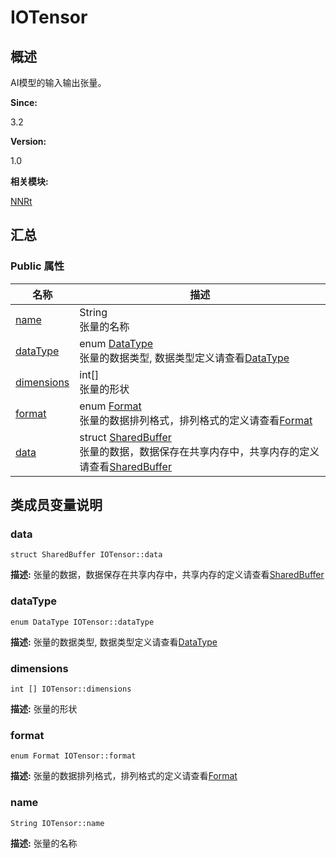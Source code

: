 # IOTensor


## 概述

AI模型的输入输出张量。

**Since:**

3.2

**Version:**

1.0

**相关模块:**

[NNRt](_n_n_rt.md)


## 汇总


### Public 属性

  | 名称 | 描述 | 
| -------- | -------- |
| [name](#name) | String<br/>张量的名称&nbsp; | 
| [dataType](#datatype) | enum&nbsp;[DataType](_n_n_rt.md#datatype)<br/>张量的数据类型,&nbsp;数据类型定义请查看[DataType](_n_n_rt.md#datatype) | 
| [dimensions](#dimensions) | int[]<br/>张量的形状&nbsp; | 
| [format](#format) | enum&nbsp;[Format](_n_n_rt.md#format)<br/>张量的数据排列格式，排列格式的定义请查看[Format](_n_n_rt.md#format) | 
| [data](#data) | struct&nbsp;[SharedBuffer](_shared_buffer.md)<br/>张量的数据，数据保存在共享内存中，共享内存的定义请查看[SharedBuffer](_shared_buffer.md) | 


## 类成员变量说明


### data

  
```
struct SharedBuffer IOTensor::data
```
**描述:**
张量的数据，数据保存在共享内存中，共享内存的定义请查看[SharedBuffer](_shared_buffer.md)


### dataType

  
```
enum DataType IOTensor::dataType
```
**描述:**
张量的数据类型, 数据类型定义请查看[DataType](_n_n_rt.md#datatype)


### dimensions

  
```
int [] IOTensor::dimensions
```
**描述:**
张量的形状


### format

  
```
enum Format IOTensor::format
```
**描述:**
张量的数据排列格式，排列格式的定义请查看[Format](_n_n_rt.md#format)


### name

  
```
String IOTensor::name
```
**描述:**
张量的名称
